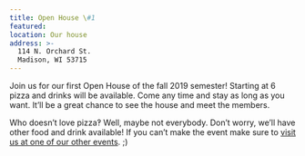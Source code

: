 ```yaml
---
title: Open House \#1
featured:
location: Our house
address: >-
  114 N. Orchard St.
  Madison, WI 53715
---
```


Join us for our first Open House of the fall 2019 semester! Starting at 6 pizza and drinks will be available. Come any time and stay as long as you want. It’ll be a great chance to see the house and meet the members.
<!-- More -->
Who doesn’t love pizza‽ Well, maybe not everybody. Don’t worry, we’ll have other food and drink available! If you can’t make the event make sure to [visit us at one of our other events]({{site.baseurl}}/events). ;)
